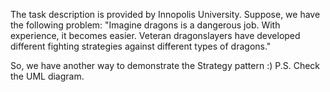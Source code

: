 The task description is provided by Innopolis University.
Suppose, we have the following problem:
"Imagine dragons is a dangerous job. With experience, it becomes easier. Veteran dragonslayers have developed different fighting strategies against different types of
dragons."

So, we have another way to demonstrate the Strategy pattern :)
P.S. Check the UML diagram.
